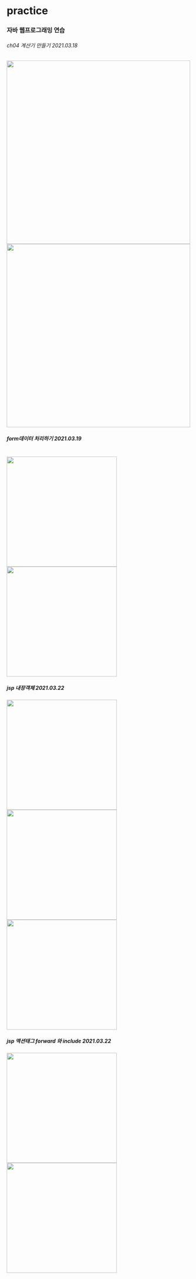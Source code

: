 # practice
### 자바 웹프로그래밍 연습 

###### ch04 계산기 만들기 2021.03.18
<img src="https://user-images.githubusercontent.com/59273552/111587927-37a9fa80-8806-11eb-90a0-8e81c7d956d2.PNG" width="500">
<img src="https://user-images.githubusercontent.com/59273552/111595646-ad669400-880f-11eb-8bb8-cdfb5ffb93a2.PNG" width="500">

##### form데이터 처리하기 2021.03.19
<br>
<img src="https://user-images.githubusercontent.com/59273552/111732333-90d26680-88b8-11eb-815c-b160684ba7bb.PNG" width="300">
<img src="https://user-images.githubusercontent.com/59273552/111732338-929c2a00-88b8-11eb-9071-33fd1145bdbc.PNG" width="300">

##### jsp 내장객체 2021.03.22

<img src="https://user-images.githubusercontent.com/59273552/111944367-d55d3c80-8b1a-11eb-9d94-9b63e3ada8f1.PNG" width="300">
<img src="https://user-images.githubusercontent.com/59273552/111944369-d7270000-8b1a-11eb-9179-343f82525ef7.PNG" width="300">
<img src="https://user-images.githubusercontent.com/59273552/111944373-d8f0c380-8b1a-11eb-99ee-23ee7472dae1.PNG" width="300">


##### jsp 액션태그 forward 와 include 2021.03.22
<img src="https://user-images.githubusercontent.com/59273552/111944379-dc844a80-8b1a-11eb-8275-cc1b025c032a.PNG" width="300">
<img src="https://user-images.githubusercontent.com/59273552/111944382-de4e0e00-8b1a-11eb-815b-1d5fdaa9ed01.PNG" width="300">

